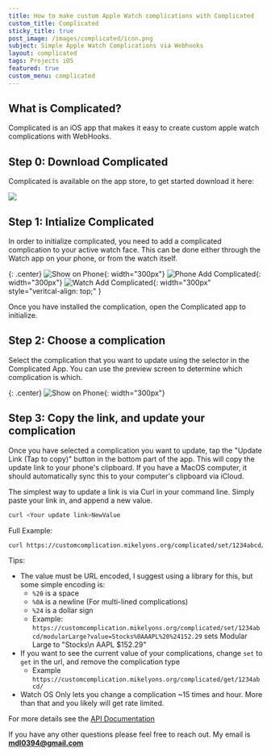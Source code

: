 ```yaml
---
title: How to make custom Apple Watch complications with Complicated
custom_title: Complicated
sticky_title: true
post_image: /images/complicated/icon.png
subject: Simple Apple Watch Complications via Webhooks
layout: complicated
tags: Projects iOS
featured: true
custom_menu: complicated
---
```


## What is Complicated?

Complicated is an iOS app that makes it easy to create custom apple watch complications with WebHooks.

## Step 0: Download Complicated

Complicated is available on the app store, to get started download it here:

<a href="https://itunes.apple.com/us/app/complicated/id1444561091?ls=1&mt=8">
    <img id="download" src="/images/complicated/download.png" />
</a>

## Step 1: Intialize Complicated

In order to initialize complicated, you need to add a complicated complication to your active watch face. This can be done either through the Watch app on your phone, or from the watch itself.

{: .center}
![Show on Phone](/images/complicated/show_on.png){: width="300px"}
![Phone Add Complicated](/images/complicated/phone_add.png){: width="300px"}
![Watch Add Complicated](/images/complicated/watch_add.jpg){: width="300px" style="veritcal-align: top;" }

Once you have installed the complication, open the Complicated app to initialize.

## Step 2: Choose a complication

Select the complication that you want to update using the selector in the Complicated App. You can use the preview screen to determine which complication is which.

{: .center}
![Show on Phone](/images/complicated/select_complication.png){: width="300px"}

## Step 3: Copy the link, and update your complication

Once you have selected a complication you want to update, tap the "Update Link (Tap to copy)" button in the bottom part of the app. This will copy the update link to your phone's clipboard. If you have a MacOS computer, it should automatically sync this to your computer's clipboard via iCloud.

The simplest way to update a link is via Curl in your command line. Simply paste your link in, and append a new value.

```bash
curl <Your update link>NewValue
```

Full Example:

```bash
curl https://customcomplication.mikelyons.org/complicated/set/1234abcd/utilitarianLarge?value=NewValue
```

Tips:

 - The value must be URL encoded, I suggest using a library for this, but some simple encoding is:
    - `%20` is a space
    - `%0A` is a newline (For multi-lined complications)
    - `%24` is a dollar sign
    - Example: `https://customcomplication.mikelyons.org/complicated/set/1234abcd/modularLarge?value=Stocks%0AAAPL%20%24152.29`
    sets Modular Large to "Stocks\n AAPL $152.29"
 - If you want to see the current value of your complications, change `set` to `get` in the url, and remove the complication type
    - Example `https://customcomplication.mikelyons.org/complicated/get/1234abcd/`
 - Watch OS Only lets you change a complication ~15 times and hour. More than that and you likely will get rate limited.

For more details see the <a href="/2019/03/08/Complicated-Documentation.html">API Documentation</a>

If you have any other questions please feel free to reach out. My email is **<a href="mailto:mdl0394@gmail.com">mdl0394@gmail.com</a>**

